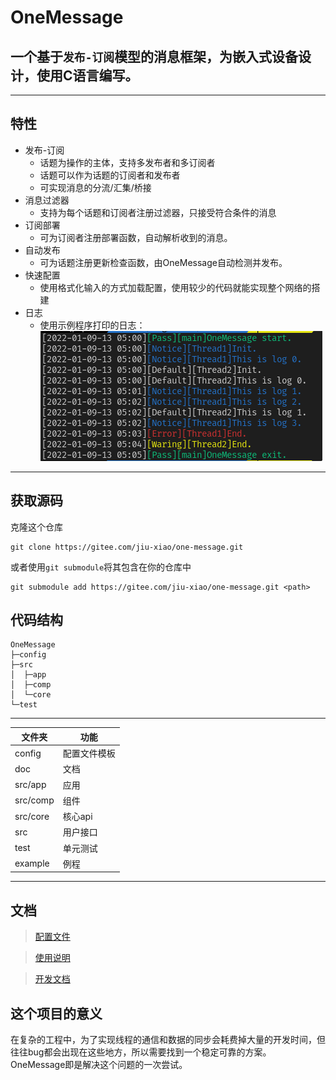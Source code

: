 # OneMessage
一个基于`发布-订阅`模型的消息框架，为嵌入式设备设计，使用C语言编写。
---
---
## 特性
* 发布-订阅
    * 话题为操作的主体，支持多发布者和多订阅者
    * 话题可以作为话题的订阅者和发布者
    * 可实现消息的分流/汇集/桥接
* 消息过滤器
    * 支持为每个话题和订阅者注册过滤器，只接受符合条件的消息
* 订阅部署
    * 可为订阅者注册部署函数，自动解析收到的消息。
* 自动发布
    * 可为话题注册更新检查函数，由OneMessage自动检测并发布。
* 快速配置
    * 使用格式化输入的方式加载配置，使用较少的代码就能实现整个网络的搭建
* 日志
    * 使用示例程序打印的日志：![效果](img/log.png) 
-------
## 获取源码
克隆这个仓库
```
git clone https://gitee.com/jiu-xiao/one-message.git
```
或者使用`git submodule`将其包含在你的仓库中
```
git submodule add https://gitee.com/jiu-xiao/one-message.git <path>
```
## 代码结构
```
OneMessage
├─config
├─src
│  ├─app
│  ├─comp
│  └─core
└─test
```
****
| 文件夹   | 功能         |
| -------- | ------------ |
| config   | 配置文件模板 |
| doc      | 文档         |
| src/app  | 应用         |
| src/comp | 组件         |
| src/core | 核心api      |
| src      | 用户接口     |
| test     | 单元测试     |
| example  | 例程         |
****
## 文档
> [配置文件](doc/config.md)  

> [使用说明](doc/user.md)

> [开发文档](doc/dev.md)
## 这个项目的意义
在复杂的工程中，为了实现线程的通信和数据的同步会耗费掉大量的开发时间，但往往bug都会出现在这些地方，所以需要找到一个稳定可靠的方案。OneMessage即是解决这个问题的一次尝试。
